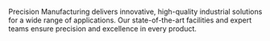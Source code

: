 Precision Manufacturing delivers innovative, high-quality industrial solutions for a wide range of applications. Our state-of-the-art facilities and expert teams ensure precision and excellence in every product.
